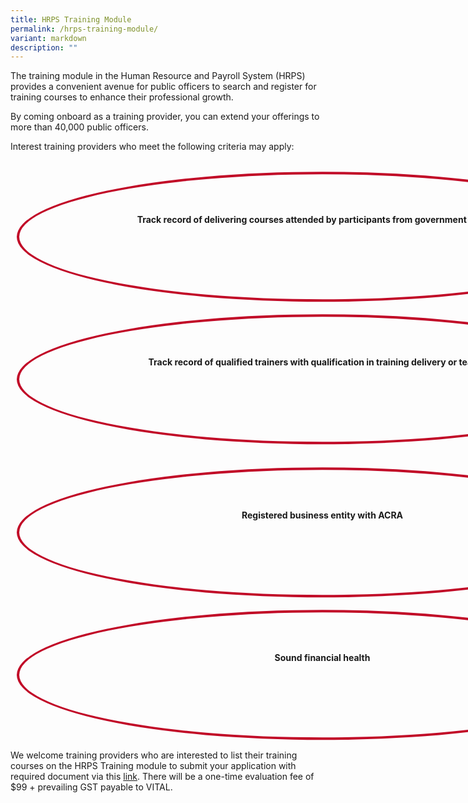 ```yaml
---
title: HRPS Training Module
permalink: /hrps-training-module/
variant: markdown
description: ""
---
```

<style>
	.column{
	float: left;
	width: 50%;
	border-radius: 50%;
	border: 4px solid #c10927;
	text-align: center;
	width: 970px;
	height: 200px;
	transform: translateY(4%);
	margin: 10px;
	}
	
	.row:after{
	content: "";
	display: table;
	clear: both;
	}
</style>
<div class="training">
	<p>The training module in the Human Resource and Payroll System (HRPS) provides a convenient avenue for public officers to search and register for training courses to enhance their professional growth.</p>
	<p>By coming onboard as a training provider, you can extend your offerings to more than 40,000 public officers.</p>
	<p>Interest training providers who meet the following criteria may apply:</p>
	<div class="row">
		<div class="column">
			<p style="transform: translateY(50px);"><b>Track record of delivering courses attended by participants from government agencies</b></p>
		</div>
		<div class="column">
			<p style="transform: translateY(50px);"><b>Track record of qualified trainers with qualification in training delivery or teaching</b></p>
		</div>
	</div>&nbsp;
	<div class="row">
		<div class="column">
			<p style="transform: translateY(50px);"><b>Registered business entity with ACRA</b></p>
		</div>
		<div class="column">
			<p style="transform: translateY(50px);"><b>Sound financial health</b></p>
		</div>
	</div>
	<p>We welcome training providers who are interested to list their training courses on the HRPS Training module to submit your application with required document via this <a href="https://form.gov.sg/6401a0ccf7a44b001111f524">link</a>. There will be a one-time evaluation fee of $99 + prevailing GST payable to VITAL.</p></div>